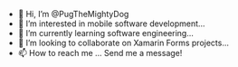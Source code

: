 - 👋 Hi, I’m @PugTheMightyDog
- 👀 I’m interested in mobile software development...
- 🌱 I’m currently learning software engineering...
- 💞️ I’m looking to collaborate on Xamarin Forms projects...
- 📫 How to reach me ... Send me a message!

<!---
PugTheMightyDog/PugTheMightyDog is a ✨ special ✨ repository because its `README.md` (this file) appears on your GitHub profile.
You can click the Preview link to take a look at your changes.
--->

